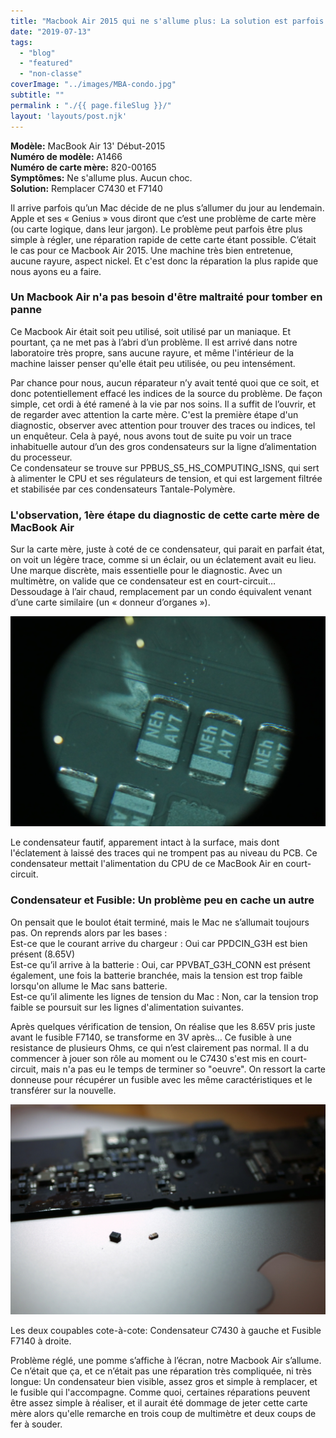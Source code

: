 ```yaml
---
title: "Macbook Air 2015 qui ne s'allume plus: La solution est parfois évidente"
date: "2019-07-13"
tags: 
  - "blog"
  - "featured"
  - "non-classe"
coverImage: "../images/MBA-condo.jpg"
subtitle: ""
permalink : "./{{ page.fileSlug }}/"
layout: 'layouts/post.njk'
---
```


**Modèle:** MacBook Air 13' Début-2015  
**Numéro de modèle:** A1466  
**Numéro de carte mère:** 820-00165  
**Symptômes:** Ne s'allume plus. Aucun choc.  
**Solution:** Remplacer C7430 et F7140

Il arrive parfois qu’un Mac décide de ne plus s’allumer du jour au lendemain. Apple et ses « Genius » vous diront que c’est une problème de carte mère (ou carte logique, dans leur jargon). Le problème peut parfois être plus simple à régler, une réparation rapide de cette carte étant possible. C’était le cas pour ce Macbook Air 2015. Une machine très bien entretenue, aucune rayure, aspect nickel. Et c'est donc la réparation la plus rapide que nous ayons eu a faire.

### Un Macbook Air n'a pas besoin d'être maltraité pour tomber en panne

Ce Macbook Air était soit peu utilisé, soit utilisé par un maniaque. Et pourtant, ça ne met pas à l’abri d’un problème. Il est arrivé dans notre laboratoire très propre, sans aucune rayure, et même l'intérieur de la machine laisser penser qu'elle était peu utilisée, ou peu intensément.

Par chance pour nous, aucun réparateur n’y avait tenté quoi que ce soit, et donc potentiellement effacé les indices de la source du problème. De façon simple, cet ordi à été ramené à la vie par nos soins. Il a suffit de l’ouvrir, et de regarder avec attention la carte mère. C'est la première étape d'un diagnostic, observer avec attention pour trouver des traces ou indices, tel un enquêteur. Cela à payé, nous avons tout de suite pu voir un trace inhabituelle autour d’un des gros condensateurs sur la ligne d’alimentation du processeur.  
Ce condensateur se trouve sur PPBUS\_S5\_HS\_COMPUTING\_ISNS, qui sert à alimenter le CPU et ses régulateurs de tension, et qui est largement filtrée et stabilisée par ces condensateurs Tantale-Polymère.

### L'observation, 1ère étape du diagnostic de cette carte mère de MacBook Air

Sur la carte mère, juste à coté de ce condensateur, qui parait en parfait état, on voit un légère trace, comme si un éclair, ou un éclatement avait eu lieu. Une marque discrète, mais essentielle pour le diagnostic. Avec un multimètre, on valide que ce condensateur est en court-circuit… Dessoudage à l’air chaud, remplacement par un condo équivalent venant d’une carte similaire (un « donneur d’organes »).

![](images/MBA-condo-1030x688.jpg)

Le condensateur fautif, apparement intact à la surface, mais dont l'éclatement à laissé des traces qui ne trompent pas au niveau du PCB. Ce condensateur mettait l'alimentation du CPU de ce MacBook Air en court-circuit.

### Condensateur et Fusible: Un problème peu en cache un autre

On pensait que le boulot était terminé, mais le Mac ne s’allumait toujours pas. On reprends alors par les bases :  
Est-ce que le courant arrive du chargeur : Oui car PPDCIN\_G3H est bien présent (8.65V)  
Est-ce qu’il arrive à la batterie : Oui, car PPVBAT\_G3H\_CONN est présent également, une fois la batterie branchée, mais la tension est trop faible lorsqu'on allume le Mac sans batterie.  
Est-ce qu’il alimente les lignes de tension du Mac : Non, car la tension trop faible se poursuit sur les lignes d'alimentation suivantes.

Après quelques vérification de tension, On réalise que les 8.65V pris juste avant le fusible F7140, se transforme en 3V après… Ce fusible à une resistance de plusieurs Ohms, ce qui n’est clairement pas normal. Il a du commencer à jouer son rôle au moment ou le C7430 s'est mis en court-circuit, mais n'a pas eu le temps de terminer so "oeuvre". On ressort la carte donneuse pour récupérer un fusible avec les même caractéristiques et le transférer sur la nouvelle.

![](images/MBA-Condo-fusible-1030x688.jpg)

Les deux coupables cote-à-cote: Condensateur C7430 à gauche et Fusible F7140 à droite.

Problème réglé, une pomme s’affiche à l’écran, notre Macbook Air s’allume. Ce n’était que ça, et ce n’était pas une réparation très compliquée, ni très longue: Un condensateur bien visible, assez gros et simple à remplacer, et le fusible qui l'accompagne. Comme quoi, certaines réparations peuvent être assez simple à réaliser, et il aurait été dommage de jeter cette carte mère alors qu'elle remarche en trois coup de multimètre et deux coups de fer à souder.
